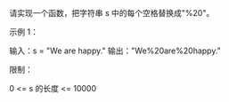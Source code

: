 
请实现一个函数，把字符串 s 中的每个空格替换成"%20"。

 

示例 1：

输入：s = "We are happy."
输出："We%20are%20happy."
 

限制：

0 <= s 的长度 <= 10000